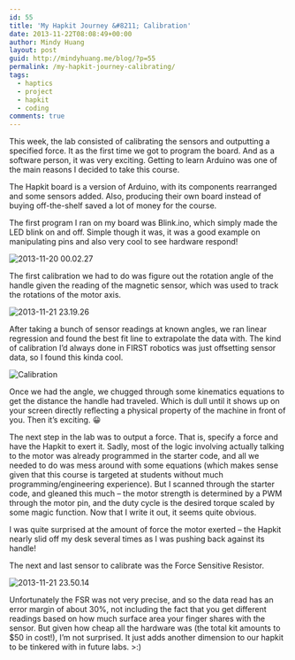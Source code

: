 ```yaml
---
id: 55
title: 'My Hapkit Journey &#8211; Calibration'
date: 2013-11-22T08:08:49+00:00
author: Mindy Huang
layout: post
guid: http://mindyhuang.me/blog/?p=55
permalink: /my-hapkit-journey-calibrating/
tags:
  - haptics
  - project
  - hapkit
  - coding
comments: true
---
```

This week, the lab consisted of calibrating the sensors and outputting a specified force. It as the first time we got to program the board. And as a software person, it was very exciting. Getting to learn Arduino was one of the main reasons I decided to take this course.

The Hapkit board is a version of Arduino, with its components rearranged and some sensors added. Also, producing their own board instead of buying off-the-shelf saved a lot of money for the course. 

The first program I ran on my board was Blink.ino, which simply made the LED blink on and off. Simple though it was, it was a good example on manipulating pins and also very cool to see hardware respond!

<img class="alignnone size-large wp-image-58" alt="2013-11-20 00.02.27" src="http://s416.photobucket.com/albums/pp249/KCHuang/Blog/2013-11-20-00.02.27-1024x577.jpg" />

The first calibration we had to do was figure out the rotation angle of the handle given the reading of the magnetic sensor, which was used to track the rotations of the motor axis.

<img class="alignnone size-large wp-image-60" alt="2013-11-21 23.19.26" src="http://s416.photobucket.com/albums/pp249/KCHuang/Blog/2013-11-21-23.19.26-1024x577.jpg" />

After taking a bunch of sensor readings at known angles, we ran linear regression and found the best fit line to extrapolate the data with. The kind of calibration I&#8217;d always done in FIRST robotics was just offsetting sensor data, so I found this kinda cool.

<img class="alignnone size-large wp-image-56" alt="Calibration" src="http://s416.photobucket.com/albums/pp249/KCHuang/Blog/Calibration-1024x576.png" />

Once we had the angle, we chugged through some kinematics equations to get the distance the handle had traveled. Which is dull until it shows up on your screen directly reflecting a physical property of the machine in front of you. Then it&#8217;s exciting. 😀

The next step in the lab was to output a force. That is, specify a force and have the Hapkit to exert it. Sadly, most of the logic involving actually talking to the motor was already programmed in the starter code, and all we needed to do was mess around with some equations (which makes sense given that this course is targeted at students without much programming/engineering experience). But I scanned through the starter code, and gleaned this much &#8211; the motor strength is determined by a PWM through the motor pin, and the duty cycle is the desired torque scaled by some magic function. Now that I write it out, it seems quite obvious.

I was quite surprised at the amount of force the motor exerted &#8211; the Hapkit nearly slid off my desk several times as I was pushing back against its handle!

The next and last sensor to calibrate was the Force Sensitive Resistor.

<img class="alignnone size-large wp-image-61" alt="2013-11-21 23.50.14" src="http://s416.photobucket.com/albums/pp249/KCHuang/Blog/2013-11-21-23.50.14-577x1024.jpg" />

Unfortunately the FSR was not very precise, and so the data read has an error margin of about 30%, not including the fact that you get different readings based on how much surface area your finger shares with the sensor. But given how cheap all the hardware was (the total kit amounts to $50 in cost!), I&#8217;m not surprised. It just adds another dimension to our hapkit to be tinkered with in future labs. >:)